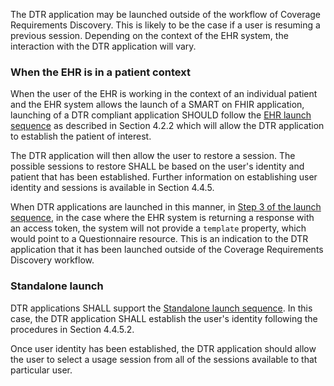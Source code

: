 The DTR application may be launched outside of the workflow of Coverage Requirements Discovery. This is likely to be the case if a user is resuming a previous session. Depending on the context of the EHR system, the interaction with the DTR application will vary.

### When the EHR is in a patient context
When the user of the EHR is working in the context of an individual patient and the EHR system allows the launch of a SMART on FHIR application, launching of a DTR compliant application SHOULD follow the [EHR launch sequence](http://hl7.org/fhir/smart-app-launch/#ehr-launch-sequence) as described in Section 4.2.2 which will allow the DTR application to establish the patient of interest.

The DTR application will then allow the user to restore a session. The possible sessions to restore SHALL be based on the user's identity and patient that has been established. Further information on establishing user identity and sessions is available in Section 4.4.5.

When DTR applications are launched in this manner, in [Step 3 of the launch sequence](http://hl7.org/fhir/smart-app-launch/#step-3-app-exchanges-authorization-code-for-access-token), in the case where the EHR system is returning a response with an access token, the system will not provide a `template` property, which would point to a Questionnaire resource. This is an indication to the DTR application that it has been launched outside of the Coverage Requirements Discovery workflow.

### Standalone launch
DTR applications SHALL support the [Standalone launch sequence](http://hl7.org/fhir/smart%2Dapp%2Dlaunch/#standalone-launch-sequence). In this case, the DTR application SHALL establish the user's identity following the procedures in Section 4.4.5.2.

Once user identity has been established, the DTR application should allow the user to select a usage session from all of the sessions available to that particular user.